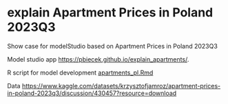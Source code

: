 # explain Apartment Prices in Poland 2023Q3

Show case for modelStudio based on Apartment Prices in Poland 2023Q3

Model studio app
https://pbiecek.github.io/explain_apartments/.

R script for model development
[apartments_pl.Rmd](apartments_pl.Rmd)

Data https://www.kaggle.com/datasets/krzysztofjamroz/apartment-prices-in-poland-2023q3/discussion/430457?resource=download
